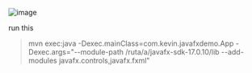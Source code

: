 ![image](https://github.com/user-attachments/assets/47017a6a-1330-4aa0-a0bc-e4bf261ff295)

run this
> mvn exec:java   -Dexec.mainClass=com.kevin.javafxdemo.App   -Dexec.args="--module-path /ruta/a/javafx-sdk-17.0.10/lib --add-modules javafx.controls,javafx.fxml"
